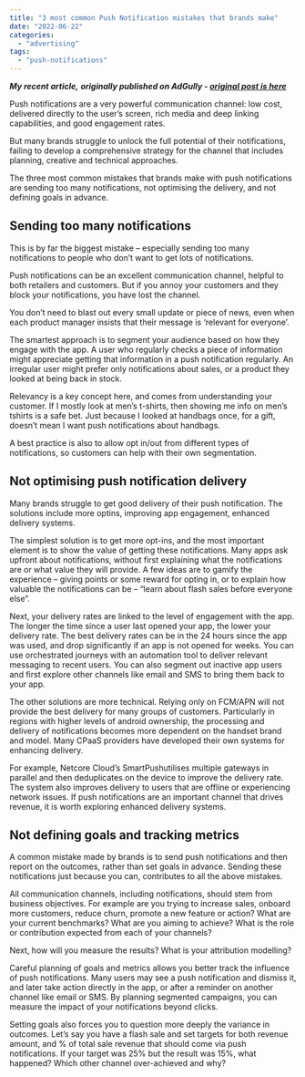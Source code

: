 ```yaml
---
title: "3 most common Push Notification mistakes that brands make"
date: "2022-06-22"
categories: 
  - "advertising"
tags: 
  - "push-notifications"
---
```


_**My recent article,**_ **_originally published on AdGully - [original post is here](https://www.adgully.com/3-most-common-push-notification-mistakes-that-brands-make-119136.html)_**

Push notifications are a very powerful communication channel: low cost, delivered directly to the user’s screen, rich media and deep linking capabilities, and good engagement rates.

But many brands struggle to unlock the full potential of their notifications, failing to develop a comprehensive strategy for the channel that includes planning, creative and technical approaches.

The three most common mistakes that brands make with push notifications are sending too many notifications, not optimising the delivery, and not defining goals in advance.

## **Sending too many notifications**

This is by far the biggest mistake – especially sending too many notifications to people who don’t want to get lots of notifications.

Push notifications can be an excellent communication channel, helpful to both retailers and customers. But if you annoy your customers and they block your notifications, you have lost the channel.

You don’t need to blast out every small update or piece of news, even when each product manager insists that their message is ‘relevant for everyone’.

The smartest approach is to segment your audience based on how they engage with the app. A user who regularly checks a piece of information might appreciate getting that information in a push notification regularly. An irregular user might prefer only notifications about sales, or a product they looked at being back in stock.

Relevancy is a key concept here, and comes from understanding your customer. If I mostly look at men’s t-shirts, then showing me info on men’s tshirts is a safe bet. Just because I looked at handbags once, for a gift, doesn’t mean I want push notifications about handbags.

A best practice is also to allow opt in/out from different types of notifications, so customers can help with their own segmentation.

## **Not optimising push notification delivery**

Many brands struggle to get good delivery of their push notification. The solutions include more optins, improving app engagement, enhanced delivery systems.

The simplest solution is to get more opt-ins, and the most important element is to show the value of getting these notifications. Many apps ask upfront about notifications, without first explaining what the notifications are or what value they will provide. A few ideas are to gamify the experience – giving points or some reward for opting in, or to explain how valuable the notifications can be – “learn about flash sales before everyone else”.

Next, your delivery rates are linked to the level of engagement with the app. The longer the time since a user last opened your app, the lower your delivery rate. The best delivery rates can be in the 24 hours since the app was used, and drop significantly if an app is not opened for weeks. You can use orchestrated journeys with an automation tool to deliver relevant messaging to recent users. You can also segment out inactive app users and first explore other channels like email and SMS to bring them back to your app.

The other solutions are more technical. Relying only on FCM/APN will not provide the best delivery for many groups of customers. Particularly in regions with higher levels of android ownership, the processing and delivery of notifications becomes more dependent on the handset brand and model. Many CPaaS providers have developed their own systems for enhancing delivery. 

For example, Netcore Cloud’s SmartPushutilises multiple gateways in parallel and then deduplicates on the device to improve the delivery rate. The system also improves delivery to users that are offline or experiencing network issues. If push notifications are an important channel that drives revenue, it is worth exploring enhanced delivery systems.

## **Not defining goals and tracking metrics**

A common mistake made by brands is to send push notifications and then report on the outcomes, rather than set goals in advance. Sending these notifications just because you can, contributes to all the above mistakes. 

All communication channels, including notifications, should stem from business objectives. For example are you trying to increase sales, onboard more customers, reduce churn, promote a new feature or action? What are your current benchmarks? What are you aiming to achieve? What is the role or contribution expected from each of your channels?

Next, how will you measure the results? What is your attribution modelling?

Careful planning of goals and metrics allows you better track the influence of push notifications. Many users may see a push notification and dismiss it, and later take action directly in the app, or after a reminder on another channel like email or SMS. By planning segmented campaigns, you can measure the impact of your notifications beyond clicks.

Setting goals also forces you to question more deeply the variance in outcomes. Let’s say you have a flash sale and set targets for both revenue amount, and % of total sale revenue that should come via push notifications. If your target was 25% but the result was 15%, what happened? Which other channel over-achieved and why?
